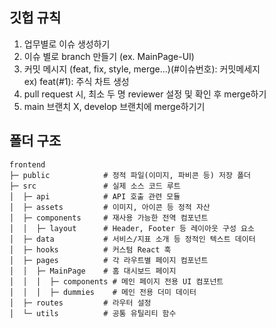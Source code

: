 ## 깃헙 규칙

1. 업무별로 이슈 생성하기
2. 이슈 별로 branch 만들기 (ex. MainPage-UI)
3. 커밋 메시지 (feat, fix, style, merge...)(#이슈번호): 커밋메세지
   <br/>ex) feat(#1): 주식 차트 생성
4. pull request 시, 최소 두 명 reviewer 설정 및 확인 후 merge하기
5. main 브랜치 X, develop 브랜치에 merge하기기

## 폴더 구조

```
frontend
├─ public            # 정적 파일(이미지, 파비콘 등) 저장 폴더
├─ src               # 실제 소스 코드 루트
│  ├─ api            # API 호출 관련 모듈
│  ├─ assets         # 이미지, 아이콘 등 정적 자산
│  ├─ components     # 재사용 가능한 전역 컴포넌트
│  │  ├─ layout      # Header, Footer 등 레이아웃 구성 요소
│  ├─ data           # 서비스/지표 소개 등 정적인 텍스트 데이터
│  ├─ hooks          # 커스텀 React 훅
│  ├─ pages          # 각 라우트별 페이지 컴포넌트
│  │  ├─ MainPage    # 홈 대시보드 페이지
│  │  │  ├─ components # 메인 페이지 전용 UI 컴포넌트
│  │  │  ├─ dummies    # 메인 전용 더미 데이터
│  ├─ routes         # 라우터 설정
│  └─ utils          # 공통 유틸리티 함수
```
